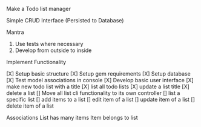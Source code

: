 Make a Todo list manager

Simple CRUD Interface (Persisted to Database)

Mantra
1. Use tests where necessary
2. Develop from outside to inside

Implement Functionality

  [X] Setup basic structure
  [X] Setup gem requirements
  [X] Setup database
  [X] Test model associations in console
  [X] Develop basic user interface
  [X] make new todo list with a title
  [X] list all todo lists
  [X] update a list title
  [X] delete a list
  [] Move all list cli functionality to its own controller
  [] list a specific list
  [] add items to a list
  [] edit item of a list
  [] update item of a list
  [] delete item of a list

Associations
  List has many items
  Item belongs to list
